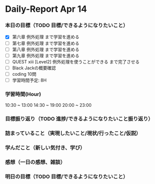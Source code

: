 # Daily-Report Apr 14

### 本日の目標（TODO 目標/できるようになりたいこと）
-[x] 第六章 例外処理 まで学習を進める
-[ ] 第七章 例外処理 まで学習を進める
-[ ] 第八章 例外処理 まで学習を進める
-[ ] 第九章 例外処理 まで学習を進める
-[ ] QUEST xiii [Level2] 例外処理を使うことができる まで完了させる
-[ ] Black Jackの概要確認
-[ ] coding 10問
-[ ] 学習時間予定: 8H

### 学習時間(Hour)
10:30 ~ 13:00
14:30 ~ 19:00
20:00 ~ 23:00

### 目標振り返り（TODO 進捗/できるようになりたいこと振り返り）


### 詰まっていること（実現したいこと/現状/行ったこと/仮説）


### 学んだこと（新しい気付き、学び）


### 感想（一日の感想、雑談）


### 明日の目標（TODO 目標/できるようになりたいこと）


